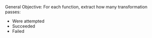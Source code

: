 General Objective: For each function, extract how many transformation passes:
- Were attempted
- Succeeded
- Failed
